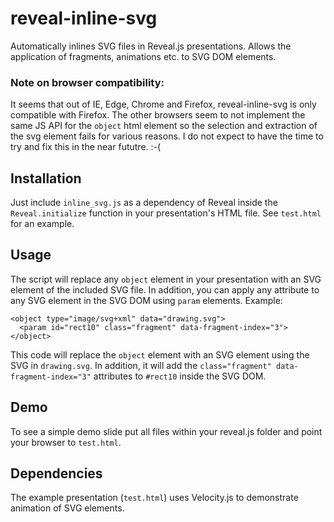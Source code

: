 # reveal-inline-svg
Automatically inlines SVG files in Reveal.js presentations.
Allows the application of fragments, animations etc. to SVG DOM elements.

### Note on browser compatibility: 
It seems that out of IE, Edge, Chrome and Firefox, reveal-inline-svg is only compatible with Firefox. The other browsers seem to not implement the same JS API for the `object` html element so the selection and extraction of the svg element fails for various reasons. I do not expect to have the time to try and fix this in the near fututre. :-(


## Installation
Just include `inline_svg.js` as a dependency of Reveal inside the `Reveal.initialize` function in your presentation's HTML file.
See `test.html` for an example.

## Usage
The script will replace any `object` element in your presentation with an SVG element of the included SVG file. In addition, you can apply any attribute to any SVG element in the SVG DOM using `param` elements.
Example:
```
<object type="image/svg+xml" data="drawing.svg">
  <param id="rect10" class="fragment" data-fragment-index="3">
</object>
```
This code will replace the `object` element with an SVG element using the SVG in `drawing.svg`. In addition, it will add the `class="fragment" data-fragment-index="3"` attributes to `#rect10` inside the SVG DOM.

## Demo
To see a simple demo slide put all files within your reveal.js folder and point your browser to `test.html`.

## Dependencies
The example presentation (`test.html`) uses Velocity.js to demonstrate animation of SVG elements.
